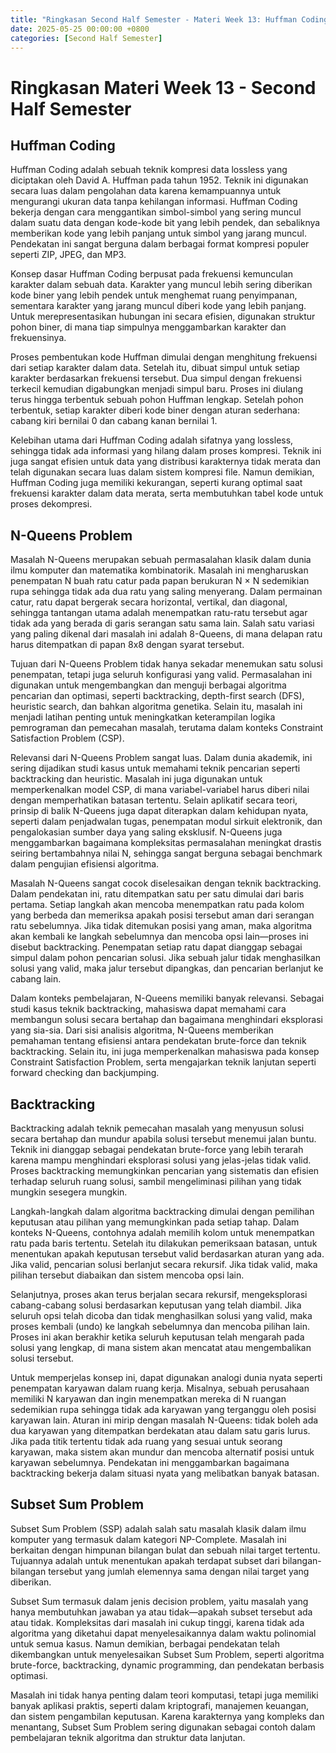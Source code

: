 ```yaml
---
title: "Ringkasan Second Half Semester - Materi Week 13: Huffman Coding, N-Queens Problem, Backtracking dan Subset Sum"
date: 2025-05-25 00:00:00 +0800
categories: [Second Half Semester]
---
```


# Ringkasan Materi Week 13 - Second Half Semester

## Huffman Coding

Huffman Coding adalah sebuah teknik kompresi data lossless yang diciptakan oleh David A. Huffman pada tahun 1952. Teknik ini digunakan secara luas dalam pengolahan data karena kemampuannya untuk mengurangi ukuran data tanpa kehilangan informasi. Huffman Coding bekerja dengan cara menggantikan simbol-simbol yang sering muncul dalam suatu data dengan kode-kode bit yang lebih pendek, dan sebaliknya memberikan kode yang lebih panjang untuk simbol yang jarang muncul. Pendekatan ini sangat berguna dalam berbagai format kompresi populer seperti ZIP, JPEG, dan MP3.

Konsep dasar Huffman Coding berpusat pada frekuensi kemunculan karakter dalam sebuah data. Karakter yang muncul lebih sering diberikan kode biner yang lebih pendek untuk menghemat ruang penyimpanan, sementara karakter yang jarang muncul diberi kode yang lebih panjang. Untuk merepresentasikan hubungan ini secara efisien, digunakan struktur pohon biner, di mana tiap simpulnya menggambarkan karakter dan frekuensinya.

Proses pembentukan kode Huffman dimulai dengan menghitung frekuensi dari setiap karakter dalam data. Setelah itu, dibuat simpul untuk setiap karakter berdasarkan frekuensi tersebut. Dua simpul dengan frekuensi terkecil kemudian digabungkan menjadi simpul baru. Proses ini diulang terus hingga terbentuk sebuah pohon Huffman lengkap. Setelah pohon terbentuk, setiap karakter diberi kode biner dengan aturan sederhana: cabang kiri bernilai 0 dan cabang kanan bernilai 1.

Kelebihan utama dari Huffman Coding adalah sifatnya yang lossless, sehingga tidak ada informasi yang hilang dalam proses kompresi. Teknik ini juga sangat efisien untuk data yang distribusi karakternya tidak merata dan telah digunakan secara luas dalam sistem kompresi file. Namun demikian, Huffman Coding juga memiliki kekurangan, seperti kurang optimal saat frekuensi karakter dalam data merata, serta membutuhkan tabel kode untuk proses dekompresi.

## N-Queens Problem

Masalah N-Queens merupakan sebuah permasalahan klasik dalam dunia ilmu komputer dan matematika kombinatorik. Masalah ini mengharuskan penempatan N buah ratu catur pada papan berukuran N × N sedemikian rupa sehingga tidak ada dua ratu yang saling menyerang. Dalam permainan catur, ratu dapat bergerak secara horizontal, vertikal, dan diagonal, sehingga tantangan utama adalah menempatkan ratu-ratu tersebut agar tidak ada yang berada di garis serangan satu sama lain. Salah satu variasi yang paling dikenal dari masalah ini adalah 8-Queens, di mana delapan ratu harus ditempatkan di papan 8x8 dengan syarat tersebut.

Tujuan dari N-Queens Problem tidak hanya sekadar menemukan satu solusi penempatan, tetapi juga seluruh konfigurasi yang valid. Permasalahan ini digunakan untuk mengembangkan dan menguji berbagai algoritma pencarian dan optimasi, seperti backtracking, depth-first search (DFS), heuristic search, dan bahkan algoritma genetika. Selain itu, masalah ini menjadi latihan penting untuk meningkatkan keterampilan logika pemrograman dan pemecahan masalah, terutama dalam konteks Constraint Satisfaction Problem (CSP).

Relevansi dari N-Queens Problem sangat luas. Dalam dunia akademik, ini sering dijadikan studi kasus untuk memahami teknik pencarian seperti backtracking dan heuristic. Masalah ini juga digunakan untuk memperkenalkan model CSP, di mana variabel-variabel harus diberi nilai dengan memperhatikan batasan tertentu. Selain aplikatif secara teori, prinsip di balik N-Queens juga dapat diterapkan dalam kehidupan nyata, seperti dalam penjadwalan tugas, penempatan modul sirkuit elektronik, dan pengalokasian sumber daya yang saling eksklusif. N-Queens juga menggambarkan bagaimana kompleksitas permasalahan meningkat drastis seiring bertambahnya nilai N, sehingga sangat berguna sebagai benchmark dalam pengujian efisiensi algoritma.

Masalah N-Queens sangat cocok diselesaikan dengan teknik backtracking. Dalam pendekatan ini, ratu ditempatkan satu per satu dimulai dari baris pertama. Setiap langkah akan mencoba menempatkan ratu pada kolom yang berbeda dan memeriksa apakah posisi tersebut aman dari serangan ratu sebelumnya. Jika tidak ditemukan posisi yang aman, maka algoritma akan kembali ke langkah sebelumnya dan mencoba opsi lain—proses ini disebut backtracking. Penempatan setiap ratu dapat dianggap sebagai simpul dalam pohon pencarian solusi. Jika sebuah jalur tidak menghasilkan solusi yang valid, maka jalur tersebut dipangkas, dan pencarian berlanjut ke cabang lain.

Dalam konteks pembelajaran, N-Queens memiliki banyak relevansi. Sebagai studi kasus teknik backtracking, mahasiswa dapat memahami cara membangun solusi secara bertahap dan bagaimana menghindari eksplorasi yang sia-sia. Dari sisi analisis algoritma, N-Queens memberikan pemahaman tentang efisiensi antara pendekatan brute-force dan teknik backtracking. Selain itu, ini juga memperkenalkan mahasiswa pada konsep Constraint Satisfaction Problem, serta mengajarkan teknik lanjutan seperti forward checking dan backjumping.

## Backtracking

Backtracking adalah teknik pemecahan masalah yang menyusun solusi secara bertahap dan mundur apabila solusi tersebut menemui jalan buntu. Teknik ini dianggap sebagai pendekatan brute-force yang lebih terarah karena mampu menghindari eksplorasi solusi yang jelas-jelas tidak valid. Proses backtracking memungkinkan pencarian yang sistematis dan efisien terhadap seluruh ruang solusi, sambil mengeliminasi pilihan yang tidak mungkin sesegera mungkin.

Langkah-langkah dalam algoritma backtracking dimulai dengan pemilihan keputusan atau pilihan yang memungkinkan pada setiap tahap. Dalam konteks N-Queens, contohnya adalah memilih kolom untuk menempatkan ratu pada baris tertentu. Setelah itu dilakukan pemeriksaan batasan, untuk menentukan apakah keputusan tersebut valid berdasarkan aturan yang ada. Jika valid, pencarian solusi berlanjut secara rekursif. Jika tidak valid, maka pilihan tersebut diabaikan dan sistem mencoba opsi lain.

Selanjutnya, proses akan terus berjalan secara rekursif, mengeksplorasi cabang-cabang solusi berdasarkan keputusan yang telah diambil. Jika seluruh opsi telah dicoba dan tidak menghasilkan solusi yang valid, maka proses kembali (undo) ke langkah sebelumnya dan mencoba pilihan lain. Proses ini akan berakhir ketika seluruh keputusan telah mengarah pada solusi yang lengkap, di mana sistem akan mencatat atau mengembalikan solusi tersebut.

Untuk memperjelas konsep ini, dapat digunakan analogi dunia nyata seperti penempatan karyawan dalam ruang kerja. Misalnya, sebuah perusahaan memiliki N karyawan dan ingin menempatkan mereka di N ruangan sedemikian rupa sehingga tidak ada karyawan yang terganggu oleh posisi karyawan lain. Aturan ini mirip dengan masalah N-Queens: tidak boleh ada dua karyawan yang ditempatkan berdekatan atau dalam satu garis lurus. Jika pada titik tertentu tidak ada ruang yang sesuai untuk seorang karyawan, maka sistem akan mundur dan mencoba alternatif posisi untuk karyawan sebelumnya. Pendekatan ini menggambarkan bagaimana backtracking bekerja dalam situasi nyata yang melibatkan banyak batasan.

## Subset Sum Problem

Subset Sum Problem (SSP) adalah salah satu masalah klasik dalam ilmu komputer yang termasuk dalam kategori NP-Complete. Masalah ini berkaitan dengan himpunan bilangan bulat dan sebuah nilai target tertentu. Tujuannya adalah untuk menentukan apakah terdapat subset dari bilangan-bilangan tersebut yang jumlah elemennya sama dengan nilai target yang diberikan.

Subset Sum termasuk dalam jenis decision problem, yaitu masalah yang hanya membutuhkan jawaban ya atau tidak—apakah subset tersebut ada atau tidak. Kompleksitas dari masalah ini cukup tinggi, karena tidak ada algoritma yang diketahui dapat menyelesaikannya dalam waktu polinomial untuk semua kasus. Namun demikian, berbagai pendekatan telah dikembangkan untuk menyelesaikan Subset Sum Problem, seperti algoritma brute-force, backtracking, dynamic programming, dan pendekatan berbasis optimasi.

Masalah ini tidak hanya penting dalam teori komputasi, tetapi juga memiliki banyak aplikasi praktis, seperti dalam kriptografi, manajemen keuangan, dan sistem pengambilan keputusan. Karena karakternya yang kompleks dan menantang, Subset Sum Problem sering digunakan sebagai contoh dalam pembelajaran teknik algoritma dan struktur data lanjutan.
